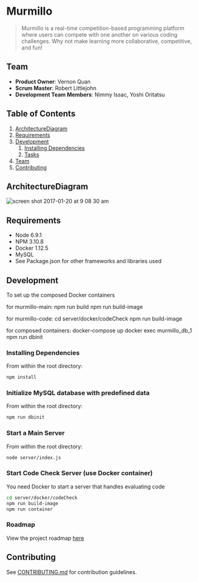 # Murmillo

> Murmillo is a real-time competition-based programming platform where users can compete with one another on various coding challenges. Why not make learning more collaborative, competitive, and fun!

## Team

  - __Product Owner__: Vernon Quan
  - __Scrum Master__: Robert Littlejohn
  - __Development Team Members__: Nimmy Issac, Yoshi Oritatsu

## Table of Contents
1. [ArchitectureDiagram](#ArchitectureDiagram)
1. [Requirements](#requirements)
1. [Development](#development)
    1. [Installing Dependencies](#installing-dependencies)
    1. [Tasks](#tasks)
1. [Team](#team)
1. [Contributing](#contributing)

## ArchitectureDiagram
![screen shot 2017-01-20 at 9 08 30 am](https://cloud.githubusercontent.com/assets/20877349/22158223/17b1e1de-def0-11e6-9c82-ef0110362211.png)

## Requirements
- Node 6.9.1
- NPM 3.10.8
- Docker 1.12.5
- MySQL
- See Package.json for other frameworks and libraries used

## Development

To set up the composed Docker containers

for murmillo-main:
npm run build
npm run build-image

for murmillo-code:
cd server/docker/codeCheck
npm run build-image

for composed containers:
docker-compose up
docker exec murmillo_db_1 npm run dbinit

### Installing Dependencies
From within the root directory:
```sh
npm install
```
### Initialize MySQL database with predefined data
From within the root directory:
```sh
npm run dbinit
```
### Start a Main Server
From within the root directory:
```sh
node server/index.js
```

### Start Code Check Server (use Docker container)
You need Docker to start a server that handles evaluating code
```sh
cd server/docker/codeCheck
npm run build-image
npm run container
```

### Roadmap
View the project roadmap [here](https://github.com/ResplendentRadishes/Murmillo/issues)

## Contributing
See [CONTRIBUTING.md](CONTRIBUTING.md) for contribution guidelines.

